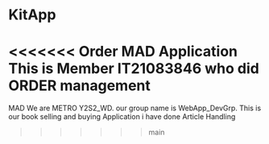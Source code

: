 # KitApp
<<<<<<< Order
MAD Application
This is Member IT21083846 who did ORDER management
=======
MAD
We are METRO Y2S2_WD. our group name is WebApp_DevGrp.
This is our book selling and buying Application
i have done Article Handling
>>>>>>> main
